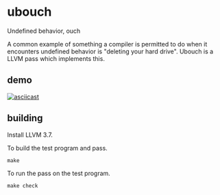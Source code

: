 # ubouch

Undefined behavior, ouch

A common example of something a compiler is permitted to do when it encounters
undefined behavior is "deleting your hard drive". Ubouch is a LLVM pass which
implements this.

## demo

[![asciicast](https://asciinema.org/a/1mxq4b0kfdx48djx6wk7mg8d9.png)](https://asciinema.org/a/1mxq4b0kfdx48djx6wk7mg8d9)

## building

Install LLVM 3.7.

To build the test program and pass.

```
make
```

To run the pass on the test program.

```
make check
```
